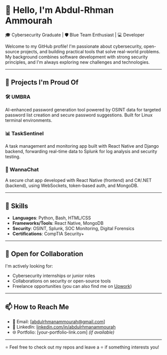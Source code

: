 # 👋 Hello, I'm Abdul-Rhman Ammourah

🎓 Cybersecurity Graduate | 🛡️ Blue Team Enthusiast | 💻 Developer

Welcome to my GitHub profile! I'm passionate about cybersecurity, open-source projects, and building practical tools that solve real-world problems. My background combines software development with strong security principles, and I'm always exploring new challenges and technologies.

---

## 🔧 Projects I'm Proud Of

### 🛠 UMBRA
AI-enhanced password generation tool powered by OSINT data for targeted password list creation and secure password suggestions. Built for Linux terminal environments.

### 📊 TaskSentinel
A task management and monitoring app built with React Native and Django backend, forwarding real-time data to Splunk for log analysis and security testing.

### 💬 WannaChat
A secure chat app developed with React Native (frontend) and C#/.NET (backend), using WebSockets, token-based auth, and MongoDB.

---

## 🧠 Skills

- **Languages**: Python, Bash, HTML/CSS
- **Frameworks/Tools**: React Native, MongoDB
- **Security**: OSINT, Splunk, SOC Monitoring, Digital Forensics
- **Certifications**: CompTIA Security+

---

## 💼 Open for Collaboration

I'm actively looking for:
- Cybersecurity internships or junior roles
- Collaborations on security or open-source tools
- Freelance opportunities (you can also find me on [Upwork](https://www.upwork.com/freelancers/~017a32f623a19ad6b0))

---

## 📫 How to Reach Me

- 📧 Email: [abdulrhmanammourah@gmail.com]
- 🔗 LinkedIn: [linkedin.com/in/abdulrhmanammourah](https://www.linkedin.com/in/abdulrhmanammourah/)
- 🌐 Portfolio: [your-portfolio-link.com] *(if available)*

---

⭐️ Feel free to check out my repos and leave a ⭐️ if something interests you!

